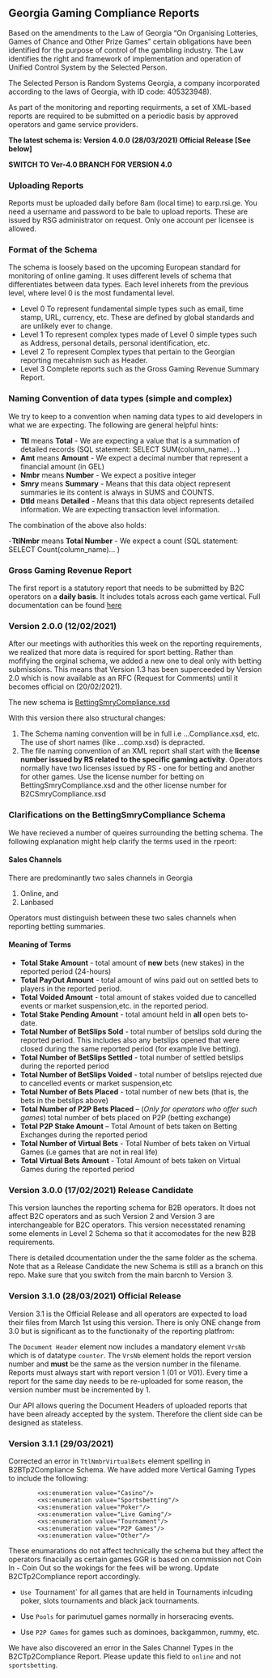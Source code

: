 ## Georgia Gaming Compliance Reports 
Based on the amendments to the Law of Georgia “On Organising Lotteries, Games of Chance and Other Prize Games” certain obligations have been identified for the purpose of control of the gambling industry. The Law identifies the right and framework of implementation and operation of Unified Control System by the Selected Person.

The Selected Person is Random Systems Georgia, a company incorporated according to the laws of Georgia, with ID code: 405323948).

As part of the monitoring and reporting requirments, a set of XML-based reports are required to be submitted on a periodic basis by approved operators and game service providers.

**The latest schema is: Version 4.0.0 (28/03/2021) Official Release [See below]**

**SWITCH TO Ver-4.0 BRANCH FOR VERSION 4.0** 

### Uploading Reports
Reports must be uploaded daily before 8am (local time) to earp.rsi.ge. You need a username and password to be bale to upload reports. These are issued by RSG administrator on request. Only one account per licensee is allowed.

### Format of the Schema
The schema is loosely based on the upcoming European standard for monitoring of online gaming. It uses different levels of schema that differentiates between data types. Each level inherets from the previous level, where level 0 is the most fundamental level.

- Level 0  To represent fundamental simple types such as email, time stamp, URL, currency, etc. These are defined by global standards and are unlikely ever to change.
- Level 1  To represent complex types made of Level 0 simple types such as Address, personal details, personal identification, etc. 
- Level 2  To represent Complex types that pertain to the Georgian reporting mecahnism such as Header.
- Level 3  Complete reports such as the Gross Gaming Revenue Summary Report. 

### Naming Convention of data types (simple and complex)
We try to keep to a convention when naming data types to aid developers in what we are expecting. The following are general helpful hints:

- **Ttl** means **Total** - We are expecting a value that is a summation of detailed records (SQL statement: SELECT SUM(column_name)... )
- **Amt** means **Amount** - We expect a decimal number that represent a financial amount (in GEL)
- **Nmbr** means **Number** - We expect a positive integer
- **Smry** means **Summary** - Means that this data object represent summaries ie its content is always in SUMS and COUNTS.
- **Dtld** means **Detailed** - Means that this data object represents detailed information. We are expecting transaction level information.

The combination of the above also holds:

-**TtlNmbr** means **Total Number** - We expect a count  (SQL statement: SELECT Count(column_name)... )

### Gross Gaming Revenue Report
The first report is a statutory report that needs to be submitted by B2C operators on a **daily basis**. It includes totals across each game vertical. Full documentation can be found [here](https://www.rsi.ge/schema/2_0/GGRSmry/B2CSmryCompliance.html)

### Version 2.0.0 (12/02/2021)
After our meetings with authorities this week on the reporting requirements, we realized that more data is required for sport betting. Rather than mofifying the orginal schema, we added a new one to deal only with betting submissions. This means that Version 1.3 has been superceeded by Version 2.0 which is now available as an RFC (Request for Comments) until it becomes official on (20/02/2021).

The new schema is [BettingSmryCompliance.xsd](https://github.com/RS-Georgia/schema/blob/main/2_0/GGRSmry/BettingSmryCompliance.html)

With this version there also structural changes:
1. The Schema naming convention will be in full i.e ...Compliance.xsd, etc. The use of short names (like ...comp.xsd) is depracted. 
2. The file naming convention of an XML report shall start with the **license number issued by RS related to the specific gaming activity**. Operators normally have two licenses issued by RS - one for betting and another for other games. Use the license number for betting on BettingSmryCompliance.xsd  and the other license number for B2CSmryCompliance.xsd

### Clarifications on the BettingSmryCompliance Schema
We have recieved a number of queires surrounding the betting schema. The following explanation might help clarify the terms used in the rpeort:

#### Sales Channels
There are predominantly two sales channels in Georgia
1. Online, and
2. Lanbased

Operators must distinguish between these two sales channels when reporting betting summaries.

#### Meaning of Terms
- **Total Stake Amount** - total amount of **new** bets (new stakes) in the reported period (24-hours)
- **Total PayOut Amount** - total amount of wins paid out on settled bets to players in the reported period. 
- **Total Voided Amount** - total amount of stakes voided due to cancelled events or market suspension,etc.  in the reported period. 
- **Total Stake Pending Amount** - total amount held in **all** open bets to-date.
- **Total Number of BetSlips Sold** - total number of betslips sold during the reported period. This includes also any betslips opened that were closed during the same reported period (for example live betting).
- **Total Number of BetSlips Settled** - total number of settled betslips during the reported period
- **Total Number of BetSlips Voided**  - total number of betslips rejected due to cancelled events or market suspension,etc
- **Total Number of Bets Placed** - total number of new bets (that is, the bets in the betslips above)
- **Total Number of P2P Bets Placed** – (*Only for operators who offer such games*) total number of bets placed on P2P (betting exchange)
- **Total P2P Stake Amount** – Total Amount of bets taken on Betting Exchanges during the reported period
- **Total Number of Virtual Bets** - Total Number of bets taken on Virtual Games (i.e games that are not in real life)
- **Total Virtual Bets Amount** - Total Amount of bets taken on Virtual Games during the reported period

### Version 3.0.0 (17/02/2021) Release Candidate
This version launches the reporting schema for B2B operators. It does not affect B2C operators and as such Version 2 and Version 3 are interchangeable for B2C operators. This version necesstated renaming some elements in Level 2 Schema so that it accomodates for the new B2B requirements.

There is detailed dcoumentation under the the same folder as the schema. Note that as a Release Candidate the new Schema is still as a branch on this repo. Make sure that you switch from the main barcnh to Version 3.

### Version 3.1.0 (28/03/2021) Official Release
Version 3.1 is the Official Release and all operators are expected to load their files from March 1st using this version. There is only ONE change from 3.0 but is significant as to the functionaity of the reporting platfrom:

The `Document Header` element now includes a mandatory element `VrsNb` which is of datatype `counter`. The `VrsNb` element holds the report version number and **must** be the same as the version number in the filename. Reports must always start with report version 1 (01 or V01). Every time a report for the same day needs to be re-uploaded for some reason, the version number must be incremented by 1.

Our API allows quering the Document Headers of uploaded reports that have been already accepted by the system. Therefore the client side can be designed as stateless. 

### Version 3.1.1 (29/03/2021)
Corrected an error in `TtlNmbrVirtualBets` element spelling in B2BTp2Compliance Schema.
We have added more Vertical Gaming Types to include the following:

			<xs:enumeration value="Casino"/>
			<xs:enumeration value="Sportsbetting"/>
			<xs:enumeration value="Poker"/>
			<xs:enumeration value="Live Gaming"/>
			<xs:enumeration value="Tournament"/>
			<xs:enumeration value="P2P Games"/>
			<xs:enumeration value="Other"/>

These enumarations do not affect technically the schema but they affect the operators finacially as certain games GGR is based on commission not Coin In - Coin Out so the wokings for the fees will be wrong. Update B2CTp2Compliance report accordingly. 

- `Use `Tournament` for all games that are held in Tournaments inlcuding poker, slots tournaments and black jack tournaments.

- Use `Pools` for parimutuel games normally in horseracing events.

- Use `P2P Games` for games such as dominoes, backgammon, rummy, etc.

We have also discovered an error in the Sales Channel Types in the B2CTp2Compliance Report. Please update this field to  `online` and not `sportsbetting`.


